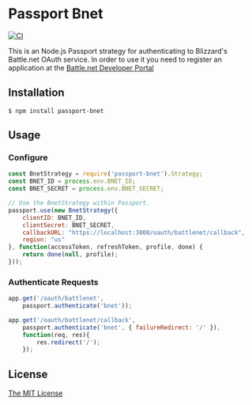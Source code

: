 # Passport Bnet

[![CI](https://github.com/FreedomFaighter/passport-bnet/actions/workflows/build.yml/badge.svg)](https://github.com/FreedomFaighter/passport-bnet/actions/workflows/build.yml)


This is an Node.js Passport strategy for authenticating to Blizzard's Battle.net OAuth
service. In order to use it you need to register an application at the
[Battle.net Developer Portal](https://develop.battle.net/)

## Installation

    $ npm install passport-bnet

## Usage

### Configure
```js
const BnetStrategy = require('passport-bnet').Strategy;
const BNET_ID = process.env.BNET_ID;
const BNET_SECRET = process.env.BNET_SECRET;

// Use the BnetStrategy within Passport.
passport.use(new BnetStrategy({
    clientID: BNET_ID,
    clientSecret: BNET_SECRET,
    callbackURL: "https://localhost:3000/oauth/battlenet/callback",
    region: "us"
}, function(accessToken, refreshToken, profile, done) {
    return done(null, profile);
}));
```

### Authenticate Requests

```js
app.get('/oauth/battlenet',
    passport.authenticate('bnet'));

app.get('/oauth/battlenet/callback',
    passport.authenticate('bnet', { failureRedirect: '/' }),
    function(req, res){
        res.redirect('/');
    });
```

## License

[The MIT License](http://opensource.org/licenses/MIT)
